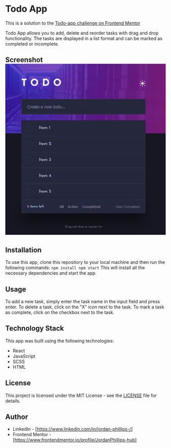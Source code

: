 Todo App
======================================================
This is a solution to the [Todo-app challenge on Frontend Mentor](https://www.frontendmentor.io/solutions/todoapp-EqWzvAhIWX)

Todo App allows you to add, delete and reorder tasks with drag and drop functionality. The tasks are displayed in a list format and can be marked as completed or incomplete.  

Screenshot
![](todo-app-screenshot.png)
------------

Installation
------------
To use this app, clone this repository to your local machine and then run the following commands:
`npm install
npm start`
This will install all the necessary dependencies and start the app.

Usage
-----
To add a new task, simply enter the task name in the input field and press enter. To delete a task, click on the "X" icon next to the task. To mark a task as complete, click on the checkbox next to the task.

Technology Stack
----------------
This app was built using the following technologies:
-   React
-   JavaScript
-   SCSS
-   HTML

License
-------
This project is licensed under the MIT License - see the [LICENSE](https://chat.openai.com/LICENSE) file for details.

Author
------
- LinkedIn - [https://www.linkedin.com/in/jordan-phillips-/]
- Frontend Mentor - [https://www.frontendmentor.io/profile/JordanPhillips-hub]
